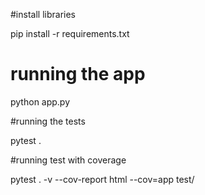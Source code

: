 #install libraries

pip install -r requirements.txt

# running the app

python app.py

#running the tests

pytest .

#running test with coverage

pytest . -v  --cov-report html --cov=app test/ 
